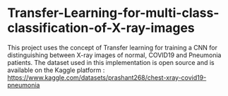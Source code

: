 # Transfer-Learning-for-multi-class-classification-of-X-ray-images
This project uses the concept of Transfer learning for training a CNN for distinguishing between X-ray images of normal, COVID19 and Pneumonia patients.
The dataset used in this implementation is open source and is available on the Kaggle platform : https://www.kaggle.com/datasets/prashant268/chest-xray-covid19-pneumonia

